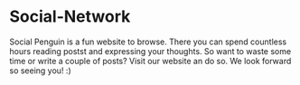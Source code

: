 # Social-Network
Social Penguin is a fun website to browse. There you can spend countless hours reading postst and expressing your thoughts. So want to waste some time or write a couple of posts? Visit our website an do so. We look forward so seeing you! :)
